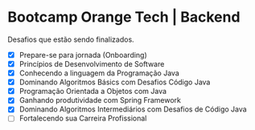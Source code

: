 # Bootcamp Orange Tech | Backend
Desafios que estão sendo finalizados.

- [x] Prepare-se para jornada (Onboarding)
- [x] Princípios de Desenvolvimento de Software
- [x] Conhecendo a linguagem da Programação Java
- [x] Dominando Algoritmos Básics com Desafios Código Java
- [x] Programação Orientada a Objetos com Java
- [x] Ganhando produtividade com Spring Framework
- [x] Dominando Algoritmos Intermediários com Desafios de Código Java
- [ ] Fortalecendo sua Carreira Profissional